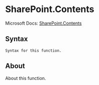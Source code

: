 ---
---

# SharePoint.Contents

Microsoft Docs: [SharePoint.Contents](https://docs.microsoft.com/en-us/powerquery-m/sharepoint-contents)

## Syntax

```powerquery-m
Syntax for this function.
```

## About

About this function.

